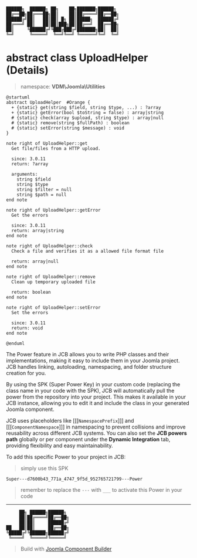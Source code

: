 ```
██████╗  ██████╗ ██╗    ██╗███████╗██████╗
██╔══██╗██╔═══██╗██║    ██║██╔════╝██╔══██╗
██████╔╝██║   ██║██║ █╗ ██║█████╗  ██████╔╝
██╔═══╝ ██║   ██║██║███╗██║██╔══╝  ██╔══██╗
██║     ╚██████╔╝╚███╔███╔╝███████╗██║  ██║
╚═╝      ╚═════╝  ╚══╝╚══╝ ╚══════╝╚═╝  ╚═╝
```
# abstract class UploadHelper (Details)
> namespace: **VDM\Joomla\Utilities**

```uml
@startuml
abstract UploadHelper  #Orange {
  + {static} get(string $field, string $type, ...) : ?array
  + {static} getError(bool $toString = false) : array|string
  # {static} check(array $upload, string $type) : array|null
  # {static} remove(string $fullPath) : boolean
  # {static} setError(string $message) : void
}

note right of UploadHelper::get
  Get file/files from a HTTP upload.

  since: 3.0.11
  return: ?array
  
  arguments:
    string $field
    string $type
    string $filter = null
    string $path = null
end note

note right of UploadHelper::getError
  Get the errors

  since: 3.0.11
  return: array|string
end note

note right of UploadHelper::check
  Check a file and verifies it as a allowed file format file

  return: array|null
end note

note right of UploadHelper::remove
  Clean up temporary uploaded file

  return: boolean
end note

note right of UploadHelper::setError
  Set the errors

  since: 3.0.11
  return: void
end note
 
@enduml
```

The Power feature in JCB allows you to write PHP classes and their implementations, making it easy to include them in your Joomla project. JCB handles linking, autoloading, namespacing, and folder structure creation for you.

By using the SPK (Super Power Key) in your custom code (replacing the class name in your code with the SPK), JCB will automatically pull the power from the repository into your project. This makes it available in your JCB instance, allowing you to edit it and include the class in your generated Joomla component.

JCB uses placeholders like [[[`NamespacePrefix`]]] and [[[`ComponentNamespace`]]] in namespacing to prevent collisions and improve reusability across different JCB systems. You can also set the **JCB powers path** globally or per component under the **Dynamic Integration** tab, providing flexibility and easy maintainability.

To add this specific Power to your project in JCB:

> simply use this SPK
```
Super---d7600b43_771a_4747_9f5d_952765721799---Power
```
> remember to replace the `---` with `___` to activate this Power in your code

---
```
     ██╗ ██████╗██████╗
     ██║██╔════╝██╔══██╗
     ██║██║     ██████╔╝
██   ██║██║     ██╔══██╗
╚█████╔╝╚██████╗██████╔╝
 ╚════╝  ╚═════╝╚═════╝
```
> Build with [Joomla Component Builder](https://git.vdm.dev/joomla/Component-Builder)

